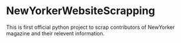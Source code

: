 # NewYorkerWebsiteScrapping
This is first official python project to scrap contributors of NewYorker magazine and their relevent information.
